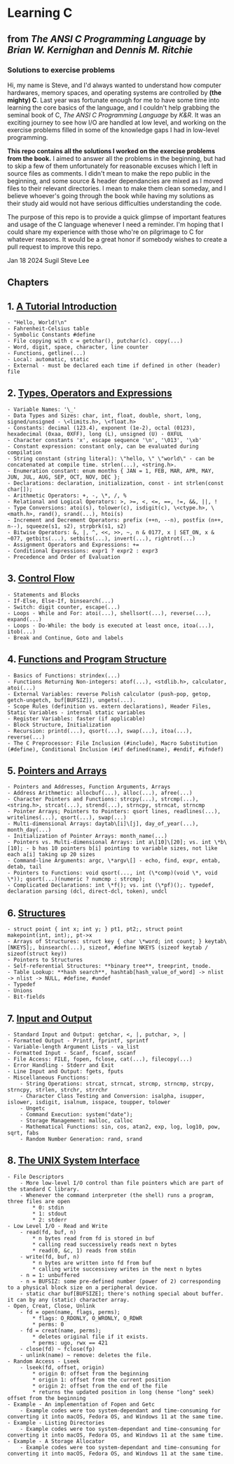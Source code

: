 # Learning C
## from _The ANSI C Programming Language_ by _Brian W. Kernighan_ and _Dennis M. Ritchie_
### Solutions to exercise problems

Hi, my name is Steve, and I'd always wanted to understand how computer hardwares, memory spaces, and operating systems are controlled by **(the mighty) C**. Last year was fortunate enough for me to have some time into learning the core basics of the language, and I couldn't help grabbing the seminal book of C, _The ANSI C Programming Language_ by _K&R_. It was an exciting journey to see how I/O are handled at low level, and working on the exercise problems filled in some of the knowledge gaps I had in low-level programming.

**This repo contains all the solutions I worked on the exercise problems from the book.** I aimed to answer all the problems in the beginning, but had to skip a few of them unfortunately for reasonable excuses which I left in source files as comments. I didn't mean to make the repo public in the beginning, and some source & header dependancies are mixed as I moved files to their relevant directories. I mean to make them clean someday, and I believe whoever's going through the book while having my solutions as their study aid would not have serious difficulties understanding the code.

The purpose of this repo is to provide a quick glimpse of important features and usage of the C language whenever I need a reminder. I'm hoping that I could share my experience with those who're on pilgrimage to C for whatever reasons. It would be a great honor if somebody wishes to create a pull request to improve this repo.

Jan 18 2024
Sugil Steve Lee

## Chapters

## 1. [A Tutorial Introduction](Chapter_1_-_A_Tutorial_Introduction/README.md)
	- "Hello, World!\n"
	- Fahrenheit-Celsius table
	- Symbolic Constants #define
	- File copying with c = getchar(), putchar(c). copy(...)
	- Word, digit, space, character, line counter
	- Functions, getline(...)
	- Local: automatic, static
	- External - must be declared each time if defined in other (header) file
## 2. [Types, Operators and Expressions](Chapter_2_-_Types_Operators_and_Expressions/README.md)
	- Variable Names: '\_'
	- Data Types and Sizes: char, int, float, double, short, long, signed/unsigned - \<limits.h>, \<float.h>
	- Constants: decimal (123.4), exponent (1e-2), octal (0123), hexadecimal (0xaa, 0XFF), long (L), unsigned (U) - 0XFUL
	- Character constants 'x', escape sequence '\n', '\013', '\xb'
	- Constant expression: constant only, can be evaluated during compilation
	- String constant (string literal): \"hello, \" \"world\" - can be concatenated at compile time. strlen(...), <string.h>.
	- Enumeration constant: enum months { JAN = 1, FEB, MAR, APR, MAY, JUN, JUL, AUG, SEP, OCT, NOV, DEC };
	- Declarations: declaration, initialization, const - int strlen(const char[]);
	- Arithmetic Operators: +, -, \*, /, %
	- Relational and Logical Operators: >, >=, <, <=, ==, !=, &&, ||, !
	- Type Conversions: atoi(s), tolower(c), isdigit(c), \<ctype.h>, \<math.h>, rand(), srand(...), htoi(s)
	- Increment and Decrement Operators: prefix (++n, --n), postfix (n++, n--), squeeze(s1, s2), strpbrk(s1, s2)
	- Bitwise Operators: &, |, ^, <<, >>, ~, n & 0177, x | SET_ON, x & ~077, getbits(...), setbits(...), invert(...), rightrot(...)
	- Assignment Operators and Expressions: +=
	- Conditional Expressions: expr1 ? expr2 : expr3
	- Precedence and Order of Evaluation
## 3. [Control Flow](Chapter_3_-_Control_Flow/README.md)
	- Statements and Blocks
	- If-Else, Else-If, binsearch(...)
	- Switch: digit counter, escape(...)
	- Loops - While and For: atoi(...), shellsort(...), reverse(...), expand(...)
	- Loops - Do-While: the body is executed at least once, itoa(...), itob(...)
	- Break and Continue, Goto and labels
## 4. [Functions and Program Structure](Chapter_4_-_Functions_and_Program_Structure/README.md)
	- Basics of Functions: strindex(...)
	- Functions Returning Non-integers: atof(...), <stdlib.h>, calculator, atoi(...)
	- External Variables: reverse Polish calculator (push-pop, getop, getch-ungetch, buf[BUFSIZ]), ungets(...).
	- Scope Rules (definition vs. extern declarations), Header Files, Static Variables - internal static variables
	- Register Variables: faster (if applicable)
	- Block Structure, Initialization
	- Recursion: printd(...), qsort(...), swap(...), itoa(...), reverse(...)
	- The C Preprocessor: File Inclusion (#include), Macro Substitution (#define), Conditional Inclusion (#if defined(name), #endif, #ifndef)
## 5. [Pointers and Arrays](Chapter_5_-_Pointers_and_Arrays/README.md)
	- Pointers and Addresses, Function Arguments, Arrays
	- Address Arithmetic: allocbuf(...), alloc(...), afree(...)
	- Character Pointers and Functions: strcpy(...), strcmp(...), <string.h>, strcat(...), strend(...), strncpy, strncat, strncmp
	- Pointer Arrays; Pointers to Pointers: qsort lines, readlines(...), writelines(...), qsort(...), swap(...)
	- Multi-dimensional Arrays: daytab\[i]\[j], day_of_year(...), month_day(...)
	- Initialization of Pointer Arrays: month_name(...)
	- Pointers vs. Multi-dimensional Arrays: int a\[10]\[20]; vs. int \*b\[10]; - b has 10 pointers b[i] pointing to variable sizes, not like each a[i] taking up 20 sizes
	- Command-line Arguments: argc, \*argv\[] - echo, find, expr, entab, detab, tail
	- Pointers to Functions: void qsort(..., int (\*comp)(void \*, void \*)); qsort(...)(numeric ? numcmp : strcmp);
	- Complicated Declarations: int \*f(); vs. int (\*pf)();. typedef, declaration parsing (dcl, direct-dcl, token), undcl
## 6. [Structures](Chapter_6_-_Structures/README.md)
	- struct point { int x; int y; } pt1, pt2;, struct point makepoint(int, int);, pt->x
	- Arrays of Structures: struct key { char \*word; int count; } keytab\[NKEYS];, binsearch(...), sizeof, #define NKEYS (sizeof keytab / sizeof(struct key))
	- Pointers to Structures
	- Self-referential Structures: **binary tree**, treeprint, tnode.
	- Table Lookup: **hash search**, hashtab[hash_value_of_word] -> nlist -> nlist -> NULL, #define, #undef
	- Typedef
	- Unions
	- Bit-fields
## 7. [Input and Output](Chapter_7_-_Input_and_Output/README.md)
	- Standard Input and Output: getchar, <, |, putchar, >, |
	- Formatted Output - Printf, fprintf, sprintf
	- Variable-length Argument Lists - va_list
	- Formatted Input - Scanf, fscanf, sscanf
	- File Access: FILE, fopen, fclose, cat(...), filecopy(...)
	- Error Handling - Stderr and Exit
	- Line Input and Output: fgets, fputs
	- Miscellaneous Functions:
		- String Operations: strcat, strncat, strcmp, strncmp, strcpy, strncpy, strlen, strchr, strrchr
		- Character Class Testing and Conversion: isalpha, isupper, islower, isdigit, isalnum, isspace, toupper, tolower
		- Ungetc
		- Command Execution: system("date");
		- Storage Management: malloc, calloc
		- Mathematical Functions: sin, cos, atan2, exp, log, log10, pow, sqrt, fabs
		- Random Number Generation: rand, srand
## 8. [The UNIX System Interface](Chapter_8_-_The_Unix_System_Interface/README.md)
	- File Descriptors
		- More low-level I/O control than file pointers which are part of the standard C library.
		- Whenever the command interpreter (the shell) runs a program, three files are open
			* 0: stdin
			* 1: stdout
			* 2: stderr
	- Low Level I/O - Read and Write
		- read(fd, buf, n)
			* n bytes read from fd is stored in buf
			* calling read successively reads next n bytes
			* read(0, &c, 1) reads from stdin
		- write(fd, buf, n)
			* n bytes are written into fd from buf
			* calling write successivey writes in the next n bytes
		- n = 1: unbuffered
		- n = BUFSIZ: some pre-defined number (power of 2) corresponding to a physical block size on a peripheral device.
		- static char buf[BUFSIZE]; there's nothing special about buffer. it can by any (static) character array.
	- Open, Creat, Close, Unlink
		- fd = open(name, flags, perms);
			* flags: O_RDONLY, O_WRONLY, O_RDWR
			* perms: 0
		- fd = creat(name, perms);
			* deletes original file if it exists.
			* perms: ugo, rwx == 421
		- close(fd) ~ fclose(fp)
		- unlink(name) ~ remove: deletes the file.
	- Random Access - Lseek
		- lseek(fd, offset, origin)
			* origin 0: offset from the beginning
			* origin 1: offset from the current position
			* origin 2: offset from the end of the file
			* returns the updated position in long (hense "long" seek) offset from the beginning
	- Example - An implementation of Fopen and Getc
		- Example codes were too system-dependant and time-consuming for converting it into macOS, Fedora OS, and Windows 11 at the same time.
	- Example - Listing Directories
		- Example codes were too system-dependant and time-consuming for converting it into macOS, Fedora OS, and Windows 11 at the same time.
	- Example - A Storage Allocator
		- Example codes were too system-dependant and time-consuming for converting it into macOS, Fedora OS, and Windows 11 at the same time.
